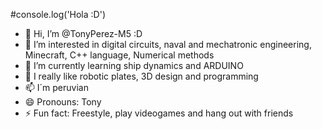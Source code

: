 #console.log('Hola :D')

- 👋 Hi, I’m @TonyPerez-M5 :D
- 👀 I’m interested in digital circuits, naval and mechatronic engineering, Minecraft, C++ language, Numerical methods
- 🌱 I’m currently learning ship dynamics and ARDUINO
- 💞️ I really like robotic plates, 3D design and programming
- 📫 I´m peruvian
- 😄 Pronouns: Tony
- ⚡ Fun fact: Freestyle, play videogames and hang out with friends

<!---
TonyPerez-M5/TonyPerez-M5 is a ✨ special ✨ repository because its `README.md` (this file) appears on your GitHub profile.
You can click the Preview link to take a look at your changes.
--->
